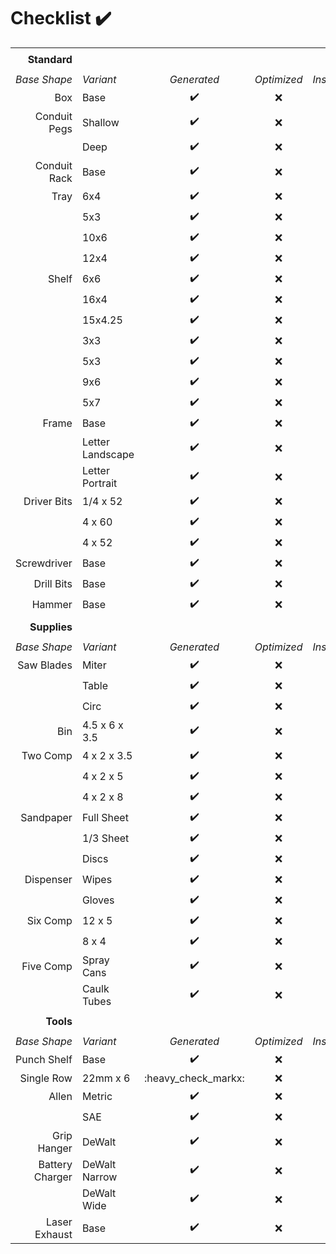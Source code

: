 # Checklist :heavy_check_mark:
||||||
| --: | :-- | :-: | :-: | :-: |
||||||
|**Standard** |||||
||||||
| *Base Shape* | *Variant* | *Generated* | *Optimized* | *Instructions* |
| Box          | Base             | :heavy_check_mark: | :x: | :x: |
| Conduit Pegs | Shallow          | :heavy_check_mark: | :x: | :x: |
|              | Deep             | :heavy_check_mark: | :x: | :x: |
| Conduit Rack | Base             | :heavy_check_mark: | :x: | :x: |
| Tray         | 6x4              | :heavy_check_mark: | :x: | :x: |
|              | 5x3              | :heavy_check_mark: | :x: | :x: |
|              | 10x6             | :heavy_check_mark: | :x: | :x: |
|              | 12x4             | :heavy_check_mark: | :x: | :x: |
| Shelf        | 6x6              | :heavy_check_mark: | :x: | :x: |
|              | 16x4             | :heavy_check_mark: | :x: | :x: |
|              | 15x4.25          | :heavy_check_mark: | :x: | :x: |
|              | 3x3              | :heavy_check_mark: | :x: | :x: |
|              | 5x3              | :heavy_check_mark: | :x: | :x: |
|              | 9x6              | :heavy_check_mark: | :x: | :x: |
|              | 5x7              | :heavy_check_mark: | :x: | :x: |
| Frame        | Base             | :heavy_check_mark: | :x: | :x: |
|              | Letter Landscape | :heavy_check_mark: | :x: | :x: |
|              | Letter Portrait  | :heavy_check_mark: | :x: | :x: |
| Driver Bits  | 1/4 x 52         | :heavy_check_mark: | :x: | :x: |
|              | 4 x 60           | :heavy_check_mark: | :x: | :x: |
|              | 4 x 52           | :heavy_check_mark: | :x: | :x: |
| Screwdriver  | Base             | :heavy_check_mark: | :x: | :x: |
| Drill Bits   | Base             | :heavy_check_mark: | :x: | :x: |
| Hammer       | Base             | :heavy_check_mark: | :x: | :x: |
||||||
|**Supplies** |||||
||||||
| *Base Shape* | *Variant* | *Generated* | *Optimized* | *Instructions* |
| Saw Blades   | Miter            | :heavy_check_mark: | :x: | :x: |
|              | Table            | :heavy_check_mark: | :x: | :x: |
|              | Circ             | :heavy_check_mark: | :x: | :x: |
| Bin          | 4.5 x 6 x 3.5    | :heavy_check_mark: | :x: | :x: |
| Two Comp     | 4 x 2 x 3.5      | :heavy_check_mark: | :x: | :x: |
|              | 4 x 2 x 5        | :heavy_check_mark: | :x: | :x: |
|              | 4 x 2 x 8        | :heavy_check_mark: | :x: | :x: |
| Sandpaper    | Full Sheet       | :heavy_check_mark: | :x: | :x: |
|              | 1/3 Sheet        | :heavy_check_mark: | :x: | :x: |
|              | Discs            | :heavy_check_mark: | :x: | :x: |
| Dispenser    | Wipes            | :heavy_check_mark: | :x: | :x: |
|              | Gloves           | :heavy_check_mark: | :x: | :x: |
| Six Comp     | 12 x 5           | :heavy_check_mark: | :x: | :x: |
|              | 8 x 4            | :heavy_check_mark: | :x: | :x: |
| Five Comp    | Spray Cans       | :heavy_check_mark: | :x: | :x: |
|              | Caulk Tubes      | :heavy_check_mark: | :x: | :x: |
||||||
|**Tools** |||||
||||||
| *Base Shape* | *Variant* | *Generated* | *Optimized* | *Instructions* |
| Punch Shelf  | Base             | :heavy_check_mark: | :x: | :x: |
| Single Row   | 22mm x 6         | :heavy_check_markx: | :x: | :x: |
| Allen        | Metric           | :heavy_check_mark: | :x: | :x: |
|              | SAE              | :heavy_check_mark: | :x: | :x: |
| Grip Hanger  | DeWalt           | :heavy_check_mark: | :x: | :x: |
| Battery Charger | DeWalt Narrow | :heavy_check_mark: | :x: | :x: |
|              | DeWalt Wide      | :heavy_check_mark: | :x: | :x: |
| Laser Exhaust | Base            | :heavy_check_mark: | :x: | :x: |